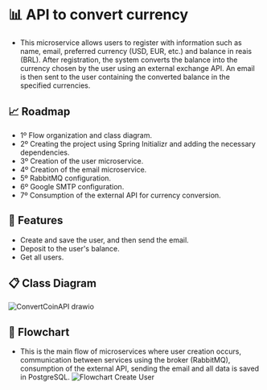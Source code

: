 # 📊 API to convert currency
- This microservice allows users to register with information such as name, email, preferred currency (USD, EUR, etc.) and balance in reais (BRL). After registration, the system converts the balance into the currency chosen by the user using an external exchange API. An email is then sent to the user containing the converted balance in the specified currencies.

## 📈 Roadmap
- 1º Flow organization and class diagram.
- 2º Creating the project using Spring Initializr and adding the necessary dependencies.
- 3º Creation of the user microservice.
- 4º Creation of the email microservice.
- 5º RabbitMQ configuration.
- 6º Google SMTP configuration.
- 7º Consumption of the external API for currency conversion.

## 🚀 Features
- Create and save the user, and then send the email.
- Deposit to the user's balance.
- Get all users.
  
## 📋 Class Diagram
![ConvertCoinAPI drawio](https://github.com/user-attachments/assets/57ca33a7-b2c7-4aad-a4f1-00d2a2923484)

## 🚦 Flowchart
- This is the main flow of microservices where user creation occurs, communication between services using the broker (RabbitMQ), consumption of the external API, sending the email and all data is saved in PostgreSQL.
![Flowchart Create User](https://github.com/user-attachments/assets/4b88f3ee-89c2-4bc3-a89a-14aa794f8fe6)

